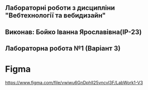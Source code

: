 ## Лабораторні роботи з дисципліни "Вебтехнології та вебидизайн"

## Виконав: Бойко Іванна Ярославівна(ІР-23)
## Лабораторна робота №1 (Варіант 3)

# Figma 
https://www.figma.com/file/vwiwu6GnDphlI25vncvl3F/LabWork1-V3


